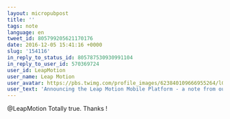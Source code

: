 ```yaml
---
layout: micropubpost
title: ''
tags: note
language: en
tweet_id: 805799205621170176
date: 2016-12-05 15:41:16 +0000
slug: '154116'
in_reply_to_status_id: 805787530930991104
in_reply_to_user_id: 570369724
user_id: LeapMotion
user_name: Leap Motion
user_avatar: https://pbs.twimg.com/profile_images/623840109666955264/lGnl_m3H.png
user_text: 'Announcing the Leap Motion Mobile Platform - a note from our CTO David Holz on meeting the needs of <a href="/hashtag/MobileVR?src=hash" data-query-source="hashtag_click" class="twitter-hashtag pretty-link js-nav" dir="ltr"><s>#</s><b>MobileVR</b></a>: <a href="https://t.co/bkpGwF9tER" rel="nofollow noopener" dir="ltr" data-expanded-url="http://bit.ly/lmmobilevr" class="twitter-timeline-link" target="_blank" title="http://bit.ly/lmmobilevr"><span class="tco-ellipsis"></span><span class="invisible">http://</span><span class="js-display-url">bit.ly/lmmobilevr</span><span class="invisible"></span><span class="tco-ellipsis"><span class="invisible"> </span></span></a> <a href="/hashtag/VR?src=hash" data-query-source="hashtag_click" class="twitter-hashtag pretty-link js-nav" dir="ltr"><s>#</s><b>VR</b></a><a href="https://t.co/vmZCRbuoYS" class="twitter-timeline-link u-hidden" data-pre-embedded="true" dir="ltr">pic.twitter.com/vmZCRbuoYS</a>'
---
```

@LeapMotion Totally true. Thanks !
